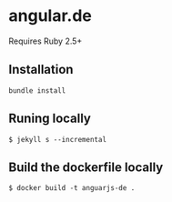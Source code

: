 # angular.de

Requires Ruby 2.5+

## Installation

```
bundle install
```

## Runing locally

```
$ jekyll s --incremental
```

## Build the dockerfile locally

```
$ docker build -t anguarjs-de .
```

